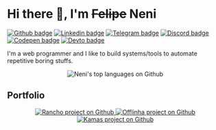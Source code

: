 # Hi there 👋, I'm ~~Felipe~~ Neni

[![Github badge](https://img.shields.io/badge/-Github-000000?style=flat-square&logo=Github&logoColor=white)](https://www.github.com/nenitf)
[![Linkedin badge](https://img.shields.io/badge/-LinkedIn-blue?style=flat-square&logo=Linkedin&logoColor=white)](https://www.linkedin.com/in/nenitf)
[![Telegram badge](https://img.shields.io/badge/-Telegram-1ca0f1?style=flat-square&logo=telegram&logoColor=white)](https://t.me/nenitf)
[![Discord badge](https://img.shields.io/badge/-Discord-7389D8?style=flat-square&logo=Discord&logoColor=white)](https://discord.com/users/298546270451269642)
[![Codepen badge](https://img.shields.io/badge/-CodePen-000000?style=flat-square&logo=Codepen&logoColor=white)](https://codepen.io/nenitf/collections/popular?grid_type=list)
[![Devto badge](https://img.shields.io/badge/-Blog-000000?style=flat-square&logo=DEV.to&logoColor=white)](https://dev.to/nenitf/)

I'm a web programmer and I like to build systems/tools to automate repetitive boring stuffs.

<p align="center">
  <img src="https://github-readme-stats.vercel.app/api/top-langs/?username=nenitf&layout=compact" alt="Neni's top languages on Github"> 
</p>

## Portfolio

<p align="center">
  <a href="https://github.com/nenitf/rancho#readme">
    <img src="https://github-readme-stats.vercel.app/api/pin/?username=nenitf&repo=rancho" alt="Rancho project on Github"> 
  </a>
  <a href="https://github.com/nenitf/offlinha#readme">
    <img src="https://github-readme-stats.vercel.app/api/pin/?username=nenitf&repo=offlinha" alt="Offlinha project on Github"> 
  </a>
  <a href="https://github.com/nenitf/kamas#readme">
    <img src="https://github-readme-stats.vercel.app/api/pin/?username=nenitf&repo=kamas" alt="Kamas project on Github"> 
  </a>
</p>
